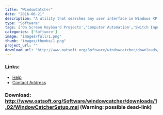 ```yaml
---
title: "WindowCatcher"
date: "2016-06-21"
description: "A utility that searches any user interface in Windows XP or Vista for MSAA and UIAutomation information and makes this available to assistive technology interfaces.  Microsoft .NET 3.0 framework must be installed before installing WindowCatcher.  This can be downloaded free from the Microsoft website, or a CD with a full installer can be obtained from the ACE Centre"
type: "Software"
tags: ['On Screen Keyboard Projects','Computer Automation','Switch Input Software','General Tools','Text input Projects','Using the Mouse','Viewing the screen','Accessing the Web','Alternative Access','General Tools', 'Possible-404']
categories: ['Software']
image: "images/full/1.png"
thumb: "images/thumbs/1.png"
project_url: ""
download_url: "http://www.oatsoft.org/Software/windowcatcher/downloads/1.02/WindowCatcherSetup.msi"
---
```



### Links:
- <a href="http://www.oatsoft.org/Software/windowcatcher/help">Help</a>
- <a href="mailto:colven@ace-centre.org.uk">Contact Address</a>

### Download: http://www.oatsoft.org/Software/windowcatcher/downloads/1.02/WindowCatcherSetup.msi (Warning: possible dead-link)